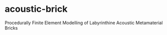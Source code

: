 # acoustic-brick
Procedurally Finite Element Modelling of Labyrinthine Acoustic Metamaterial Bricks
